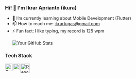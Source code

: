 ### Hi! 👋 I'm Ikrar Aprianto (ikura)

* 🌱 I’m currently learning about Mobile Development (Flutter)
* 📫 How to reach me: ikrartugas@gmail.com
* ⚡ Fun fact: I like typing, my record is 125 wpm
  <br>
  <br>
![Your GitHub Stats](https://github-readme-stats.vercel.app/api?username=ikuratugas&show_icons=false&count_private=false)

### Tech Stack
 <a href="#"><img align="left" alt="Dart" title="Dart" width="24px" src="https://upload.wikimedia.org/wikipedia/commons/7/7e/Dart-logo.png" /></a>
  <a href="#"><img align="left" alt="Flutter" title="Flutter" width="21px" src="https://raw.githubusercontent.com/flutter/website/master/src/_assets/image/flutter-logomark-320px.png" /></a>
<a href="#"><img align="left" alt="React" title="React" width="30px" src="https://upload.wikimedia.org/wikipedia/commons/thumb/a/a7/React-icon.svg/1200px-React-icon.svg.png" /></a> 
  
  <br>
  <br>

<!--### Github Statistic
<p align="left">
<a href="https://github.com/imahdev">
  <img height="180em" src="https://github-readme-stats-eight-theta.vercel.app/api?username=imahdev&show_icons=true&theme=algolia&include_all_commits=true&count_private=true"/>
<!--   <img height="180em" src="https://github-readme-stats-eight-theta.vercel.app/api/top-langs/?username=imahdev&layout=compact&langs_count=8&theme=algolia"/> 
</a>
</p>
-->


<!--
**ikuratugas/ikuratugas** is a ✨ _special_ ✨ repository because its `README.md` (this file) appears on your GitHub profile.

Here are some ideas to get you started:

- 🔭 I’m currently working on ...
- 🌱 I’m currently learning ...
- 👯 I’m looking to collaborate on ...
- 🤔 I’m looking for help with ...
- 💬 Ask me about ...
- 📫 How to reach me: ...
- 😄 Pronouns: ...
- ⚡ Fun fact: ...
-->
